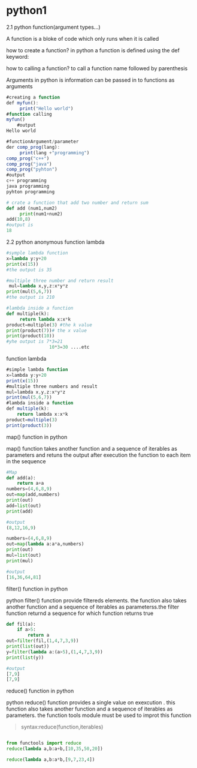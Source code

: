# python1
2.1 python function(argument types...)

A function is a bloke of code which only runs when it is called

how to create a function? in python a function is defined using the def keyword:

how to calling a function? to call a function name followed by parenthesis

Arguments in python is information can be passed in to functions as arguments

```jsx
#creating a function
def myfun():
     print("Hello world")
#function calling
myfun() 
    #output
Hello world

```

```jsx
#functionArgument/parameter
der comp_prog(lang):
     print(lang +"programming")
comp_prog("c++")
comp_prog("java")
comp_prog("pyhton")
#output
c++ programming
java programming
pyhton programming

```

```python
# crate a function that add two number and return sum
def add (num1,num2)
     print(num1+num2)
add(10,8)
#output is
18

```

2.2 python anonymous function lambda

```python
#symple lambda function
x=lambda y:y+20
print(x(15))
#the output is 35

#multiple three number and return result
 mul=lambda x,y,z:x*y*z
print(mul(5,6,7))
#the output is 210

#lambda inside a function
def multiple(k):
     return lambda x:x*k
product=multiple(3) #the k value
print(product(7))# the x value
print(product(10))
#yhe output is 7*3=21
                10*3=30 ....etc  

```

function lambda

```jsx
#simple lambda function
x=lambda y:y+20
print(x(15))
#multiple three numbers and result
mul=lambda x,y,z:x*y*z
print(mul(5,6,7))
#lambda inside a function
def multiple(k):
    return lambda x:x*k
product=multiple(3)
print(product(3))
```

map() function in python

map() function takes another function and a sequence of iterables as parameters and retuns the output after execution the function to each item in the sequence

```python
#Map
def add(a):
    return a+a
numbers=(4,6,8,9)
out=map(add,numbers)
print(out)
add=list(out)
print(add)

#output
(8,12,16,9)

numbers=(4,6,8,9)
out=map(lambda a:a*a,numbers)
print(out)
mul=list(out)
print(mul)

#output
[16,36,64,81]

```

filter() function in python

python filter() function provide filtereds elements. the function also takes another function and a sequence of iterables as parameterss.the filter function returnd a sequence for which function returns true

```python
def fil(a):
    if a>5:
        return a
out=filter(fil,(1,4,7,3,9))
print(list(out)) 
y=filter(lambda a:(a>5),(1,4,7,3,9))
print(list(y))

#output
[7,9]
[7,9]

```

reduce() function in python

python reduce() function provides a single value on exexcution . this function also takes another function and a sequence of iterables as parameters. the function tools module must be used to improt this function

> syntax:reduce(function,iterables)
> 

```python

```

```python
from functools import reduce
reduce(lambda a,b:a+b,[10,35,50,20])

reduce(lambda a,b:a*b,[9,7,23,4])
```
